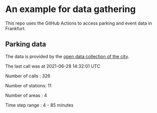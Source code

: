 # An example for data gathering

This repo uses the GitHub Actions to access parking and event data in Frankfurt.

## Parking data
The data is provided by the [open data collection of the city](https://www.offenedaten.frankfurt.de/).

The last call was at 2021-06-28 14:32:01 UTC

Number of calls   : 326

Number of stations:  11

Number of areas   :   4

Time step range   :   4 -  85 minutes

